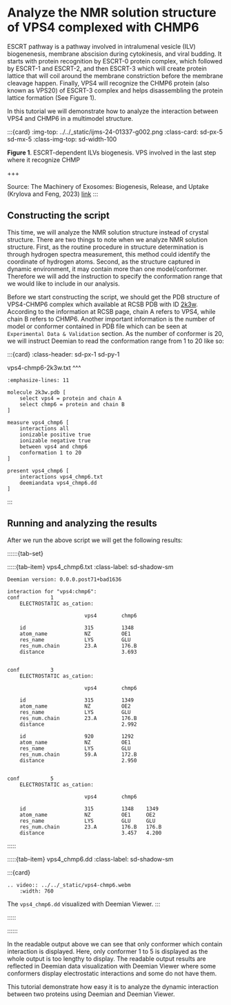# Analyze the NMR solution structure of VPS4 complexed with CHMP6

ESCRT pathway is a pathway involved in intralumenal vesicle (ILV) biogenenesis, membrane abscision during cytokinesis, and viral budding.
It starts with protein recognition by ESCRT-0 protein complex, which followed by ESCRT-1 and ESCRT-2, and then ESCRT-3 which will create protein lattice that will coil around the membrane constriction before the membrane cleavage happen.
Finally, VPS4 will recognize the CHMP6 protein (also known as VPS20) of ESCRT-3 complex and helps disassembling the protein lattice formation (See Figure 1).

In this tutorial we will demonstrate how to analyze the interaction between VPS4 and CHMP6 in a multimodel structure.


:::{card}
:img-top: ../../_static/ijms-24-01337-g002.png
:class-card: sd-px-5 sd-mx-5
:class-img-top: sd-width-100

**Figure 1**. ESCRT-dependent ILVs biogenesis. VPS involved in the last step where it recognize CHMP

+++

Source: The Machinery of Exosomes: Biogenesis, Release, and Uptake (Krylova and Feng, 2023) [link](https://doi.org/10.3390/ijms24021337)
:::

## Constructing the script

This time, we will analyze the NMR solution structure instead of crystal structure.
There are two things to note when we analyze NMR solution structure.
First, as the routine procedure in structure determination is through hydrogen spectra measurement, this method could identify the coordinate of hydrogen atoms.
Second, as the structure captured in dynamic environment, it may contain more than one model/conformer.
Therefore we will add the instruction to specify the conformation range that we would like to include in our analysis.

Before we start constructing the script, we should get the PDB structure of VPS4-CHMP6 complex which available at RCSB PDB with ID [2k3w](https://www.rcsb.org/structure/2k3w).
According to the information at RCSB page, chain A refers to VPS4, while chain B refers to CHMP6.
Another important information is the number of model or conformer contained in PDB file which can be seen at `Experimental Data & Validation` section.
As the number of conformer is 20, we will instruct Deemian to read the conformation range from 1 to 20 like so:


:::{card}
:class-header: sd-px-1 sd-py-1

vps4-chmp6-2k3w.txt
^^^
```{code-block} text
:emphasize-lines: 11

molecule 2k3w.pdb [
    select vps4 = protein and chain A
    select chmp6 = protein and chain B
]

measure vps4_chmp6 [
    interactions all
    ionizable positive true
    ionizable negative true
    between vps4 and chmp6
    conformation 1 to 20
]

present vps4_chmp6 [
    interactions vps4_chmp6.txt
    deemiandata vps4_chmp6.dd
]
```
:::


## Running and analyzing the results

After we run the above script we will get the following results:


::::::{tab-set}

:::::{tab-item} vps4_chmp6.txt
:class-label: sd-shadow-sm

```text
Deemian version: 0.0.0.post71+bad1636

interaction for "vps4:chmp6":
conf          1
    ELECTROSTATIC as_cation:

                         vps4        chmp6

    id                   315         1348
    atom_name            NZ          OE1
    res_name             LYS         GLU
    res_num.chain        23.A        176.B
    distance                         3.693


conf          3
    ELECTROSTATIC as_cation:

                         vps4        chmp6

    id                   315         1349
    atom_name            NZ          OE2
    res_name             LYS         GLU
    res_num.chain        23.A        176.B
    distance                         2.992

    id                   920         1292
    atom_name            NZ          OE1
    res_name             LYS         GLU
    res_num.chain        59.A        172.B
    distance                         2.950


conf          5
    ELECTROSTATIC as_cation:

                         vps4        chmp6

    id                   315         1348    1349
    atom_name            NZ          OE1     OE2
    res_name             LYS         GLU     GLU
    res_num.chain        23.A        176.B   176.B
    distance                         3.457   4.200
```

:::::

:::::{tab-item} vps4_chmp6.dd
:class-label: sd-shadow-sm

:::{card}
```{eval-rst}
.. video:: ../../_static/vps4-chmp6.webm
    :width: 760
```

The `vps4_chmp6.dd` visualized with Deemian Viewer.
:::

:::::

::::::


In the readable output above we can see that only conformer which contain interaction is displayed.
Here, only conformer 1 to 5 is displayed as the whole output is too lengthy to display.
The readable output results are reflected in Deemian data visualization with Deemian Viewer where some conformers display electrostatic interactions and some do not have them.

This tutorial demonstrate how easy it is to analyze the dynamic interaction between two proteins using Deemian and Deemian Viewer.
